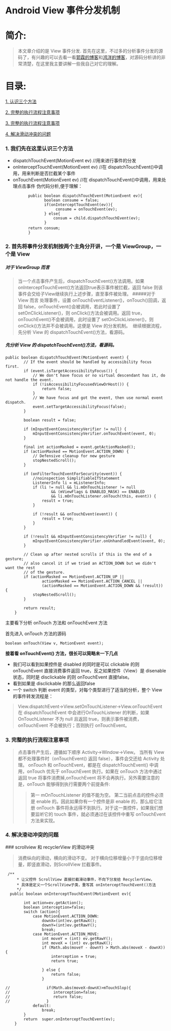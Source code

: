 
# Android View 事件分发机制
# 简介:
> 本文章介绍的是 View 事件分发. 首先在这里，不过多的分析事件分发的源码了，有兴趣的可以去看一看[郭霖的博客](https://blog.csdn.net/guolin_blog/article/details/9097463/)和[鸿洋的博客](https://blog.csdn.net/lmj623565791/article/details/38960443)，对源码分析讲的非常清楚，在这里我主要讲解一些我自己对它的理解。
# 目录:
[1.  认识三个方法](#1)

[2. 完整的执行流程注意事项](#2)

[3. 完整的执行流程注意事项](#3)

[4. 解决滑动冲突的问题](#4)
###  <span id = "1">**1. 我们先在这里认识三个方法**</span>

- dispatchTouchEvent(MotionEvent ev) //用来进行事件的分发
- onInterceptTouchEvent(MotionEvent ev) //在 dispatchTouchEvent()中调用，用来判断是否拦截某个事件
- onTouchEvent(MotionEvent ev)    //在 dispatchTouchEvent()中调用，用来处理点击事件
伪代码分析,便于理解：
```
          public boolean dispatchTouchEvent(MotionEvent ev){
                 boolean consume = false;
                 if(onInterceptTouchEvent(ev)){
                      consume = onTouchEvent(ev); 
                 } else{
                     consum = child.dispatchTouchEvent(ev);
                 }
　　　　　　return consum;
          }

 ```
### <span id = "1">**2. 首先将事件分发机制按两个主角分开讲，一个是 ViewGroup，一个是 View**</span>

  #####  对于 ViewGroup 而言 

> 当一个点击事件产生后，dispatchTouchEvent()方法调用。如果 onInterceptTouchEvent()方法返回true表示事件被拦截，返回 false 则该事件会交给子View继续执行上述步骤，直至事件被处理。
#####对于 View 而言
> 处理事件，设置 onTouchEventListener()，onTouch()回调，返回 false，onTouchEvent()会被调用，若此时设置了 setOnClickListener()，则 onClick()方法会被调用。返回 true，onTouchEvent()不会被调用，此时设置了 setOnClickListener()，则 onClick()方法并不会被调用。这便是 View 的分发机制。
 继续根据流程，先分析 View 的 dispatchTouchEvent()方法，看源码。

##### 先分析 View 的 dispatchTouchEvent()方法，看源码。
```
public boolean dispatchTouchEvent(MotionEvent event) {
        // If the event should be handled by accessibility focus first.
        if (event.isTargetAccessibilityFocus()) {
            // We don't have focus or no virtual descendant has it, do not handle the event.
            if (!isAccessibilityFocusedViewOrHost()) {
                return false;
            }
            // We have focus and got the event, then use normal event dispatch.
            event.setTargetAccessibilityFocus(false);
        }

        boolean result = false;

        if (mInputEventConsistencyVerifier != null) {
            mInputEventConsistencyVerifier.onTouchEvent(event, 0);
        }

        final int actionMasked = event.getActionMasked();
        if (actionMasked == MotionEvent.ACTION_DOWN) {
            // Defensive cleanup for new gesture
            stopNestedScroll();
        }

        if (onFilterTouchEventForSecurity(event)) {
            //noinspection SimplifiableIfStatement
            ListenerInfo li = mListenerInfo;
            if (li != null && li.mOnTouchListener != null
                    && (mViewFlags & ENABLED_MASK) == ENABLED
                    && li.mOnTouchListener.onTouch(this, event)) {
                result = true;
            }

            if (!result && onTouchEvent(event)) {
                result = true;
            }
        }

        if (!result && mInputEventConsistencyVerifier != null) {
            mInputEventConsistencyVerifier.onUnhandledEvent(event, 0);
        }

        // Clean up after nested scrolls if this is the end of a gesture;
        // also cancel it if we tried an ACTION_DOWN but we didn't want the rest
        // of the gesture.
        if (actionMasked == MotionEvent.ACTION_UP ||
                actionMasked == MotionEvent.ACTION_CANCEL ||
                (actionMasked == MotionEvent.ACTION_DOWN && !result)) {
            stopNestedScroll();
        }

        return result;
    }
```
主要看下分析 onTouch 方法和 onTouchEvent 方法

首先进入 onTouch 方法的源码
```
boolean onTouch(View v, MotionEvent event);
```
**接着看 onTouchEvent() 方法，很长可以简略未一下几点**
- 我们可以看到如果控件是 disabled 的同时是可以 clickable 的则 onTouchEvent 直接消费事件返回 true，反之如果控件（View）是 disenable 状态，同时是 disclickable 的则 onTouchEvent 直接false。
 - 看到如果是 disclickable 的那么返回false
- 一个 switch 判断 event 的类型，对每个类型进行了适当的分析，整个 View 的事件转发流程是：
>View.dispatchEvent->View.setOnTouchListener->View.onTouchEvent 在 dispatchTouchEvent 中会进行OnTouchListener 的判断，如果 OnTouchListener 不为 null 且返回 true，则表示事件被消费，onTouchEvent 不会被执行；否则执行 onTouchEvent。

### <span id="1">3. 完整的执行流程注意事项</span>
> 点击事件产生后，遵循如下顺序 Activity->Window->View。
> 当所有 View 都不处理事件时（onTouchEvent() 返回 false），事件会交还给 Activity 处理。
> onTouch 和 onTouchEvent，都是在 dispatchTouchEvent() 中调用，onTouch 优先于 onTouchEvent 执行。如果在 onTouch 方法中通过返回 true 将事件消费掉,onTouchEvent 将不会再执行。另外需要注意的是，onTouch 能够得到执行需要两个前提条件:
>> 第一  mOnTouchListener 的值不能为空。
>> 第二当前点击的控件必须是 enable 的。因此如果你有一个控件是非 enable 的，那么给它注册 onTouch 事件将永远得不到执行。对于这一类控件，如果我们想要监听它的 touch 事件，就必须通过在该控件中重写 onTouchEvent 方法来实现。
### <span id="4">4. 解决滑动冲突的问题</span>
### scrollview 和 recyclerView 的滑动冲突
> 消费纵向的滑动，横向的滑动不变。
>对于横向位移增量小于于竖向位移增量，即竖直滑动，则ScrollView 拦截事件。
```
 /**
     * 让父控件 ScrollView 直接拦截滑动事件，不向下分发给 RecyclerView，
     * 具体是定义一个ScrollView子类，重写其 onInterceptTouchEvent()方法
     */
  public boolean onInterceptTouchEvent(MotionEvent ev){

        int action=ev.getAction();
        boolean interception=false;
        switch (action){
            case MotionEvent.ACTION_DOWN:
                downX=(int)ev.getRawX();
                downY=(int)ev.getRawY();
                break;
            case MotionEvent.ACTION_MOVE:
                int moveY = (int) ev.getRawY();
                int moveX = (int) ev.getRawX();
                if (Math.abs(moveY - downY) > Math.abs(moveX - downX)) {
                    interception = true;
                    return true;

                } else {
                    return false;
                }

//                if(Math.abs(moveX-downX)>mTouchSlop){
//                   interception=false;
//                   return false;
//                }
            default:
                break;
        }
        return  super.onInterceptTouchEvent(ev);
    }
```
